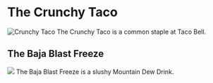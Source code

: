 <!DOCTYPE HTML>
<html>
  <head>
  <title> The Great Taco Bell </title>
  </head>
  <body>
    <h1> The Crunchy Taco </h1>
    <img src="https://www.taco-bell.ro/wp-content/uploads/crunchy-taco-supreme.png" alt="Crunchy Taco"
    <p> The Crunchy Taco is a common staple at Taco Bell. </p>
    <h2> The Baja Blast Freeze </h2> 
    <img src="https://hips.hearstapps.com/hmg-prod/images/mountain-dew-baja-blast-colada-freeze-1621520057.jpg" a;t="Baja Blast Freeze"
    <p> The Baja Blast Freeze is a slushy Mountain Dew Drink. </p>
  </body>
</html>

